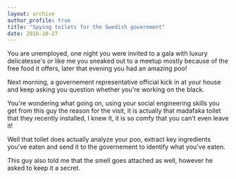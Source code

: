 ```yaml
---
layout: archive
author_profile: true
title: "Spying toilets for the Swedish government"
date: 2016-10-27
---
```

You are unemployed, one night you were invited to a gala with luxury delicatesse's or like me you sneaked out to a meetup mostly because of the free food it offers, later that evening you had an amazing poo!

Next morning, a governement representative official kick in at your house and keep asking you question whether you're working on the black.

You're wondering what going on, using your social engineering skills you get from this guy the reason for the visit, it is actually that madafaka toilet that they recently installed, I knew it, it is so comfy that you can't even leave it!

Well that toilet does actually analyze your poo, extract key ingredients you've eaten and send it to the governement to identify what you've eaten.

This guy also told me that the smell goes attached as well, however he asked to keep it a secret.